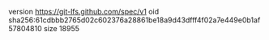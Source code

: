 version https://git-lfs.github.com/spec/v1
oid sha256:61cdbbb2765d02c602376a28861be18a9d43dfff4f02a7e449e0b1af57804810
size 18955
